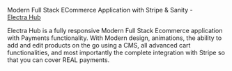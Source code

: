 Modern Full Stack ECommerce Application with Stripe & Sanity - <br>
[Electra Hub](https://electra-hub.vercel.app/)

Electra Hub is a fully responsive Modern Full Stack Ecommerce application with Payments functionality. With Modern design, animations, the ability to add and edit products on the go using a CMS, all advanced cart functionalities, and most importantly the complete integration with Stripe so that you can cover REAL payments.
